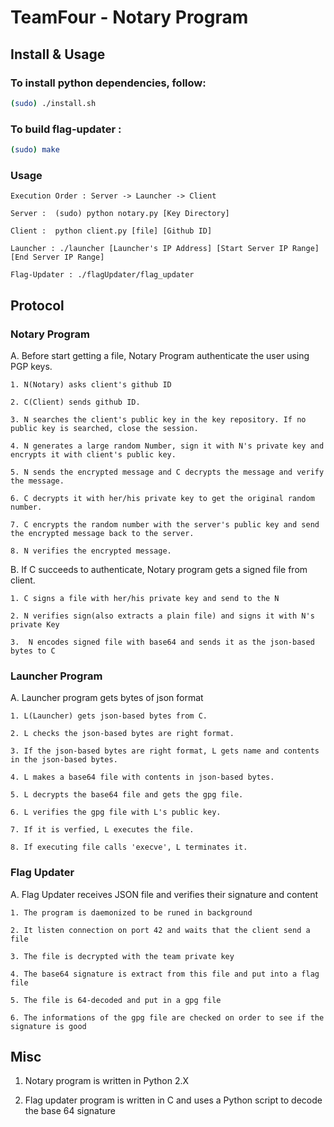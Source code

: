 TeamFour - Notary Program
=========================
## Install & Usage    
    
### To install python dependencies, follow:
    
```bash
(sudo) ./install.sh
```

### To build flag-updater :
   
```bash
(sudo) make
```

### Usage
    
    Execution Order : Server -> Launcher -> Client

    Server :  (sudo) python notary.py [Key Directory]

    Client :  python client.py [file] [Github ID]

    Launcher : ./launcher [Launcher's IP Address] [Start Server IP Range] [End Server IP Range]

    Flag-Updater : ./flagUpdater/flag_updater    

## Protocol

### Notary Program

A. Before start getting a file, Notary Program authenticate the user using PGP keys.

    1. N(Notary) asks client's github ID
    
    2. C(Client) sends github ID.
    
    3. N searches the client's public key in the key repository. If no public key is searched, close the session.
    
    4. N generates a large random Number, sign it with N's private key and encrypts it with client's public key.
    
    5. N sends the encrypted message and C decrypts the message and verify the message.
    
    6. C decrypts it with her/his private key to get the original random number.
    
    7. C encrypts the random number with the server's public key and send the encrypted message back to the server.
    
    8. N verifies the encrypted message.        

B. If C succeeds to authenticate, Notary program gets a signed file from client.

    1. C signs a file with her/his private key and send to the N
        
    2. N verifies sign(also extracts a plain file) and signs it with N's private Key
    
    3.  N encodes signed file with base64 and sends it as the json-based bytes to C   

### Launcher Program

A. Launcher program gets bytes of json format

    1. L(Launcher) gets json-based bytes from C.

    2. L checks the json-based bytes are right format.
    
    3. If the json-based bytes are right format, L gets name and contents in the json-based bytes.

    4. L makes a base64 file with contents in json-based bytes.

    5. L decrypts the base64 file and gets the gpg file.

    6. L verifies the gpg file with L's public key.

    7. If it is verfied, L executes the file.

    8. If executing file calls 'execve', L terminates it.

### Flag Updater

 A. Flag Updater receives JSON file and verifies their signature and content

    1. The program is daemonized to be runed in background

    2. It listen connection on port 42 and waits that the client send a file

    3. The file is decrypted with the team private key 

    4. The base64 signature is extract from this file and put into a flag file

    5. The file is 64-decoded and put in a gpg file

    6. The informations of the gpg file are checked on order to see if the signature is good

## Misc

1. Notary program is written in Python 2.X

2. Flag updater program is written in C and uses a Python script to decode the  base 64 signature

